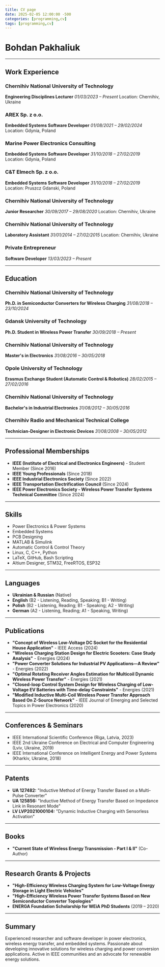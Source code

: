 ```yaml
---
title: CV page
date: 2025-02-05 12:00:00 -500
categories: [programming,cv]
tags: [programming,cv]
---
```


# Bohdan Pakhaliuk

---

## Work Experience

### Chernihiv National University of Technology
**Engineering Disciplines Lecturer**
*01/03/2023 – Present*
Location: Chernihiv, Ukraine

### AREX Sp. z o.o.
**Embedded Systems Software Developer**
*01/08/2021 – 29/02/2024*
Location: Gdynia, Poland

### Marine Power Electronics Consulting
**Embedded Systems Software Developer**
*31/10/2018 – 27/02/2019*
Location: Gdynia, Poland

### C&T Elmech Sp. z o.o.
**Embedded Systems Software Developer**
*31/10/2018 – 27/02/2019*
Location: Pruszcz Gdanski, Poland

### Chernihiv National University of Technology
**Junior Researcher**
*30/09/2017 – 29/08/2020*
Location: Chernihiv, Ukraine

### Chernihiv National University of Technology
**Laboratory Assistant**
*31/01/2014 – 27/02/2015*
Location: Chernihiv, Ukraine

### Private Entrepreneur
**Software Developer**
*13/03/2023 – Present*

---

## Education

### Chernihiv National University of Technology
**Ph.D. in Semiconductor Converters for Wireless Charging**
*31/08/2018 – 23/10/2024*

### Gdansk University of Technology
**Ph.D. Student in Wireless Power Transfer**
*30/09/2018 – Present*

### Chernihiv National University of Technology
**Master's in Electronics**
*31/08/2016 – 30/05/2018*

### Opole University of Technology
**Erasmus Exchange Student (Automatic Control & Robotics)**
*28/02/2015 – 27/02/2016*

### Chernihiv National University of Technology
**Bachelor's in Industrial Electronics**
*31/08/2012 – 30/05/2016*

### Chernihiv Radio and Mechanical Technical College
**Technician-Designer in Electronic Devices**
*31/08/2008 – 30/05/2012*

---

## Professional Memberships

- **IEEE (Institute of Electrical and Electronics Engineers)** - Student Member (Since 2016)
- **IEEE Young Professionals** (Since 2018)
- **IEEE Industrial Electronics Society** (Since 2022)
- **IEEE Transportation Electrification Council** (Since 2024)
- **IEEE Power Electronics Society - Wireless Power Transfer Systems Technical Committee** (Since 2024)

---

## Skills

- Power Electronics & Power Systems
- Embedded Systems
- PCB Designing
- MATLAB & Simulink
- Automatic Control & Control Theory
- Linux, C, C++, Python
- LaTeX, GitHub, Bash Scripting
- Altium Designer, STM32, FreeRTOS, ESP32

---

## Languages

- **Ukrainian & Russian** (Native)
- **English** (B2 - Listening, Reading, Speaking; B1 - Writing)
- **Polish** (B2 - Listening, Reading; B1 - Speaking; A2 - Writing)
- **German** (A2 - Listening, Reading; A1 - Speaking, Writing)

---

## Publications

- **"Concept of Wireless Low-Voltage DC Socket for the Residential House Application"** - IEEE Access (2024)
- **"Wireless Charging Station Design for Electric Scooters: Case Study Analysis"** - Energies (2024)
- **"Power Converter Solutions for Industrial PV Applications—A Review"** - Energies (2022)
- **"Optimal Rotating Receiver Angles Estimation for Multicoil Dynamic Wireless Power Transfer"** - Energies (2021)
- **"Closed-loop Control System Design for Wireless Charging of Low-Voltage EV Batteries with Time-delay Constraints"** - Energies (2021)
- **"Modified Inductive Multi-Coil Wireless Power Transfer Approach Based On Z-Source Network"** - IEEE Journal of Emerging and Selected Topics in Power Electronics (2020)

---

## Conferences & Seminars

- IEEE International Scientific Conference (Riga, Latvia, 2023)
- IEEE 2nd Ukraine Conference on Electrical and Computer Engineering (Lviv, Ukraine, 2019)
- IEEE International Conference on Intelligent Energy and Power Systems (Kharkiv, Ukraine, 2018)

---

## Patents

- **UA 127482:** "Inductive Method of Energy Transfer Based on a Multi-Pulse Converter"
- **UA 125856:** "Inductive Method of Energy Transfer Based on Impedance Link in Resonant Mode"
- **LV LVP2021000104:** "Dynamic Inductive Charging with Sensorless Activation"

---

## Books

- **"Current State of Wireless Energy Transmission - Part I & II"** (Co-Author)

---

## Research Grants & Projects

- **"High-Efficiency Wireless Charging System for Low-Voltage Energy Storage in Light Electric Vehicles"**
- **"High-Efficiency Wireless Power Transfer Systems Based on New Semiconductor Converter Topologies"**
- **ENERGA Foundation Scholarship for WEiA PhD Students** (2019 – 2020)

---

## Summary

Experienced researcher and software developer in power electronics, wireless energy transfer, and embedded systems. Passionate about developing innovative solutions for wireless charging and power conversion applications. Active in IEEE communities and an advocate for renewable energy solutions.

